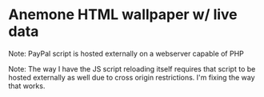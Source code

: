 # Anemone HTML wallpaper w/ live data

Note: PayPal script is hosted externally on a webserver capable of PHP

Note: The way I have the JS script reloading itself requires that script to be hosted externally as well due to cross origin restrictions. I'm fixing the way that works.
